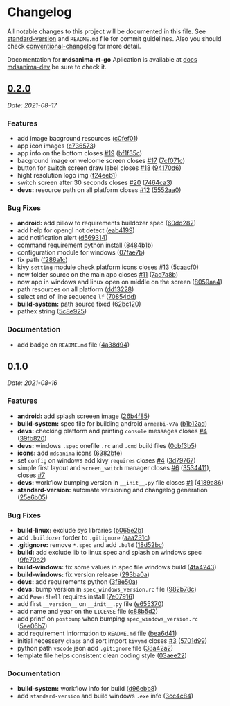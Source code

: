 # Changelog

All notable changes to this project will be documented in this file.
See [standard-version](https://github.com/conventional-changelog/standard-version)
and `README.md` file for commit guidelines. Also you should check [conventional-changelog](https://github.com/mdsanima/conventional-changelog) for more detail.

Docomentation for **mdsanima-rt-go** Aplication is available
at [docs mdsanima-dev](https://mdsanima-dev.github.io/mdsanima-rt-go/) be sure to check it.

## [0.2.0](https://github.com/mdsanima-dev/mdsanima-rt-go/compare/v0.1.0...v0.2.0)

*Date:* *2021-08-17*

### Features

* add image bacground resources ([c0fef01](https://github.com/mdsanima-dev/mdsanima-rt-go/commit/c0fef01a6a432d5356b6e828d6da8ee6225880d6))
* app icon images ([c736573](https://github.com/mdsanima-dev/mdsanima-rt-go/commit/c7365730cfb1d206e293e907e09bf2a6ee89ef46))
* app info on the bottom closes [#19](https://github.com/mdsanima-dev/mdsanima-rt-go/issues/19) ([bf1f35c](https://github.com/mdsanima-dev/mdsanima-rt-go/commit/bf1f35c78b3cf25f88ead5f449576c41a15b1850))
* bacground image on welcome screen closes [#17](https://github.com/mdsanima-dev/mdsanima-rt-go/issues/17) ([7cf071c](https://github.com/mdsanima-dev/mdsanima-rt-go/commit/7cf071c8df7a231bde8b56bd1fb04db77cdc095d))
* button for switch screen draw label closes [#18](https://github.com/mdsanima-dev/mdsanima-rt-go/issues/18) ([94170d6](https://github.com/mdsanima-dev/mdsanima-rt-go/commit/94170d6e07182d24d93c3335c9cf43271c1b6fcb))
* hight resolution logo img ([f24eeb1](https://github.com/mdsanima-dev/mdsanima-rt-go/commit/f24eeb186501ecf81e98f2ad90126dc7fa584a11))
* switch screen after 30 seconds closes [#20](https://github.com/mdsanima-dev/mdsanima-rt-go/issues/20) ([7464ca3](https://github.com/mdsanima-dev/mdsanima-rt-go/commit/7464ca3353d6d2b3f412d4a219fa6ef9a700d2f5))
* **devs:** resource path on all platform closes [#12](https://github.com/mdsanima-dev/mdsanima-rt-go/issues/12) ([5552aa0](https://github.com/mdsanima-dev/mdsanima-rt-go/commit/5552aa01e673815190b9980e7736c09a7fe8bf2f))

### Bug Fixes

* **android:** add pillow to requirements buildozer spec ([60dd282](https://github.com/mdsanima-dev/mdsanima-rt-go/commit/60dd282f5e8f2b39c8b6b68023653d3c44f14ed2))
* add help for opengl not detect ([eab4199](https://github.com/mdsanima-dev/mdsanima-rt-go/commit/eab4199bd103c125a4c0137a86305c3c38fc930e))
* add notification alert ([d569314](https://github.com/mdsanima-dev/mdsanima-rt-go/commit/d56931497739553a4362e7af40b5bf6d87b796fb))
* command requirement python install ([8484b1b](https://github.com/mdsanima-dev/mdsanima-rt-go/commit/8484b1bb619f3c28b73806be1c31185e477e62ca))
* configuration module for windows ([07fae7b](https://github.com/mdsanima-dev/mdsanima-rt-go/commit/07fae7b47a650cdb1996cc9dda63364976b7d22e))
* fix path ([f286a1c](https://github.com/mdsanima-dev/mdsanima-rt-go/commit/f286a1c0367e9361531c552bdf8be895526314a5))
* kivy `setting` module check platform icons closes [#13](https://github.com/mdsanima-dev/mdsanima-rt-go/issues/13) ([5caacf0](https://github.com/mdsanima-dev/mdsanima-rt-go/commit/5caacf0a2764bd8e8d7fee6d54555ab8357472e1))
* new folder source on the main app closes [#11](https://github.com/mdsanima-dev/mdsanima-rt-go/issues/11) ([7ad7a8b](https://github.com/mdsanima-dev/mdsanima-rt-go/commit/7ad7a8b78abf946246af30002a04b7f847810cf6))
* now app in windows and linux open on middle on the screen ([8059aa4](https://github.com/mdsanima-dev/mdsanima-rt-go/commit/8059aa4fca474b6f52c9db929e94b62dc8e07b67))
* path resources on all platform ([dd13228](https://github.com/mdsanima-dev/mdsanima-rt-go/commit/dd132287585448c65c3e56aecd2e3e408ace04d3))
* select end of line sequence `lf` ([70854dd](https://github.com/mdsanima-dev/mdsanima-rt-go/commit/70854dde07461e44abaaf1503a66982e8637f8dc))
* **build-system:** path source fixed ([62bc120](https://github.com/mdsanima-dev/mdsanima-rt-go/commit/62bc120895d97eeedab318c844c2527f9032ef36))
* pathex string ([5c8e925](https://github.com/mdsanima-dev/mdsanima-rt-go/commit/5c8e925db87980002fa5b9039fe552f13ac4c4c5))

### Documentation

* add badge on `README.md` file ([4a38d94](https://github.com/mdsanima-dev/mdsanima-rt-go/commit/4a38d947e5c527aebcb22bfc4cd6a12178f2e81e))

## 0.1.0

*Date:* *2021-08-16*

### Features

* **android:** add splash screeen image ([26b4f85](https://github.com/mdsanima-dev/mdsanima-rt-go/commit/26b4f854a7e729e9d1f33be3aee1671dcb8d9173))
* **build-system:** spec file for building android `armeabi-v7a` ([b1b12ad](https://github.com/mdsanima-dev/mdsanima-rt-go/commit/b1b12ad2feaf4adc1dae6697cec6e8825822ccdc))
* **devs:** checking platform and printing `console` messages closes [#4](https://github.com/mdsanima-dev/mdsanima-rt-go/issues/4) ([39fb820](https://github.com/mdsanima-dev/mdsanima-rt-go/commit/39fb8203834ea74ff9a7394b7193a28a2db097c9))
* **devs:** windows `.spec` onefile `.rc` and `.cmd` build files ([0cbf3b5](https://github.com/mdsanima-dev/mdsanima-rt-go/commit/0cbf3b5de79815022d3871306ff69a3943f953d9))
* **icons:** add `mdsanima` icons ([6382bfe](https://github.com/mdsanima-dev/mdsanima-rt-go/commit/6382bfe6e5df63029768d8120acc385fbb949777))
* set `config` on windows add kivy `requires` closes [#4](https://github.com/mdsanima-dev/mdsanima-rt-go/issues/4) ([3d79767](https://github.com/mdsanima-dev/mdsanima-rt-go/commit/3d79767ee7f834f4bd3ce1bb4a72ae8779dd3628))
* simple first layout and `screen_switch` manager closes [#6](https://github.com/mdsanima-dev/mdsanima-rt-go/issues/6) ([3534411](https://github.com/mdsanima-dev/mdsanima-rt-go/commit/3534411ad456b5b3a31386c873e2c12f3c838846)), closes [#7](https://github.com/mdsanima-dev/mdsanima-rt-go/issues/7)
* **devs:** workflow bumping version in `__init__.py` file closes [#1](https://github.com/mdsanima-dev/mdsanima-rt-go/issues/1) ([4189a86](https://github.com/mdsanima-dev/mdsanima-rt-go/commit/4189a86e453f01165ff59d234eea1edfa0607446))
* **standard-version:** automate versioning and changelog generation ([25e6b05](https://github.com/mdsanima-dev/mdsanima-rt-go/commit/25e6b0593b53dd21a9c69c9bc086faa930c46717))

### Bug Fixes

* **build-linux:** exclude sys libraries ([b065e2b](https://github.com/mdsanima-dev/mdsanima-rt-go/commit/b065e2be6808c9ac103a37b82817205bb92cd39b))
* add `.buildozer` forder to `.gitignore` ([aaa231c](https://github.com/mdsanima-dev/mdsanima-rt-go/commit/aaa231c293bc61497b7f1a31768ed9cff2b7d4b4))
* **.gitignore:** remove `*.spec` and add `.buld` ([18d52bc](https://github.com/mdsanima-dev/mdsanima-rt-go/commit/18d52bcf7f11e41584a5ff8edbc96245b51d1827))
* **build:** add exclude lib to linux spec and splash on windows spec ([9fe70b2](https://github.com/mdsanima-dev/mdsanima-rt-go/commit/9fe70b2ec0fcfab0b0d9832f1389edb7740bc91a))
* **build-windows:** fix some values in spec file windows build ([4fa4243](https://github.com/mdsanima-dev/mdsanima-rt-go/commit/4fa42432f857f0a61bac40571feb334bbde8a736))
* **build-windows:** fix version release ([293ba0a](https://github.com/mdsanima-dev/mdsanima-rt-go/commit/293ba0ada862d174f5c8475863235e5245cc4f0e))
* **devs:** add requirements python ([3f8e50a](https://github.com/mdsanima-dev/mdsanima-rt-go/commit/3f8e50a27bb92ea30c5962203b25685d1e713841))
* **devs:** bump version in `spec_windows_version.rc` file ([982b78c](https://github.com/mdsanima-dev/mdsanima-rt-go/commit/982b78ccf189f254b6fea39c30b75082542688ea))
* add `PowerShell` requires install ([7e07916](https://github.com/mdsanima-dev/mdsanima-rt-go/commit/7e07916d34540158947da5158138ecb08f0d8c39))
* add first `__version__` on `__init__.py` file ([e655370](https://github.com/mdsanima-dev/mdsanima-rt-go/commit/e655370ba3264c23d1cfd29585a38dffc9d246dd))
* add name and year on the `LICENSE` file ([c88b5d2](https://github.com/mdsanima-dev/mdsanima-rt-go/commit/c88b5d2adc3814f9cde41c844cec0f5784e1192b))
* add printf on `postbump` when bumping `spec_windows_version.rc` ([5ee06b7](https://github.com/mdsanima-dev/mdsanima-rt-go/commit/5ee06b79ded6c1fef9ac464995892968d29d1ea2))
* add requirement information to `README.md` file ([bea6d41](https://github.com/mdsanima-dev/mdsanima-rt-go/commit/bea6d41e9bea1e5319ca6bdbd9e5ac479d621860))
* initial necessery `class` and sort import `kivymd` closes [#3](https://github.com/mdsanima-dev/mdsanima-rt-go/issues/3) ([5701d99](https://github.com/mdsanima-dev/mdsanima-rt-go/commit/5701d99c27bdda9140f2168729777b9b8ba5e91d))
* python path `vscode` json add `.gitignore` file ([38a42a2](https://github.com/mdsanima-dev/mdsanima-rt-go/commit/38a42a2a1c86add5138718ed3bbe86d3cf167f8b))
* template file helps consistent clean coding style ([03aee22](https://github.com/mdsanima-dev/mdsanima-rt-go/commit/03aee22cc89107fdb810ebc1295245fa81674d3b))

### Documentation

* **build-system:** workflow info for build ([d96ebb8](https://github.com/mdsanima-dev/mdsanima-rt-go/commit/d96ebb8c07a7ecffddf0ece5b19729527850b01a))
* add `standard-version` and build windows `.exe` info ([3cc4c84](https://github.com/mdsanima-dev/mdsanima-rt-go/commit/3cc4c84e5963cdc958031827546be3c4337fce65))
